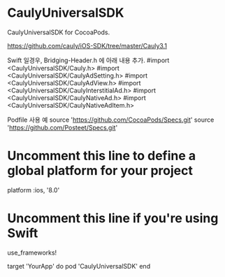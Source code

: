 # CaulyUniversalSDK
CaulyUniversalSDK for CocoaPods.

https://github.com/cauly/iOS-SDK/tree/master/Cauly3.1

Swift 일경우, Bridging-Header.h 에 아래 내용 추가.
#import <CaulyUniversalSDK/Cauly.h>
#import <CaulyUniversalSDK/CaulyAdSetting.h>
#import <CaulyUniversalSDK/CaulyAdView.h>
#import <CaulyUniversalSDK/CaulyInterstitialAd.h>
#import <CaulyUniversalSDK/CaulyNativeAd.h>
#import <CaulyUniversalSDK/CaulyNativeAdItem.h>

Podfile 사용 예
source 'https://github.com/CocoaPods/Specs.git'
source 'https://github.com/Posteet/Specs.git'

# Uncomment this line to define a global platform for your project
platform :ios, '8.0'
# Uncomment this line if you're using Swift
use_frameworks!

target 'YourApp' do
    pod 'CaulyUniversalSDK'
end
